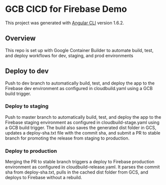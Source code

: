 # GCB CICD for Firebase Demo

This project was generated with [Angular CLI](https://github.com/angular/angular-cli) version 1.6.2.

## Overview
This repo is set up with Google Container Builder to automate build, test, and deploy workflows for dev, staging, and prod environments

## Deploy to dev
Push to dev branch to automatically build, test, and deploy the app to the Firebase dev environment as configured in cloudbuild.yaml using a GCB build trigger.

### Deploy to staging
Push to master branch to automatically build, test, and deploy the app to the Firebase staging environment as configured in cloudbuild-stage.yaml using a GCB build trigger. The build also saves the generated dist folder in GCS, updates a deploy-sha.txt file with the commit sha, and submit a PR to stable branch for promoting the release from staging to production.

### Deploy to production
Merging the PR to stable branch triggers a deploy to Firebase production environment as configured in cloudbuild-release.yaml. It parses the commit sha from deploy-sha.txt, pulls in the cached dist folder from GCS, and deploys to Firebase without a rebuild.
